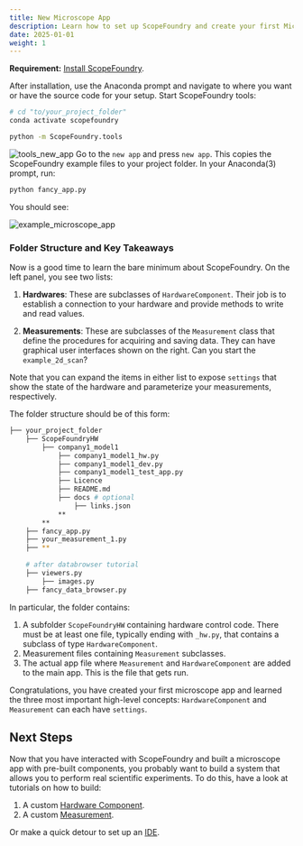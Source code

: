 ```yaml
---
title: New Microscope App
description: Learn how to set up ScopeFoundry and create your first Microscope App.
date: 2025-01-01
weight: 1
---
```


[IDE]:/docs/100_development-environment/10_setup_eclipse/

[getting_started_docs]:/docs/1_getting-started/

**Requirement:** [Install ScopeFoundry][getting_started_docs].

After installation, use the Anaconda prompt and navigate to where you want or have the source code for your setup. Start ScopeFoundry tools:

```sh
# cd "to/your_project_folder"
conda activate scopefoundry
```

```sh
python -m ScopeFoundry.tools
```

![tools_new_app](tools_new_app.png) Go to the `new app` and press `new app`. This copies the ScopeFoundry example files to your project folder. In your Anaconda(3) prompt, run:

```sh
python fancy_app.py
```

You should see:

![example_microscope_app](example_microscope_app.png)

### Folder Structure and Key Takeaways

Now is a good time to learn the bare minimum about ScopeFoundry. On the left panel, you see two lists:

1. **Hardwares**: These are subclasses of `HardwareComponent`. Their job is to establish a connection to your hardware and provide methods to write and read values.

2. **Measurements**: These are subclasses of the `Measurement` class that define the procedures for acquiring and saving data. They can have graphical user interfaces shown on the right. Can you start the `example_2d_scan`?

Note that you can expand the items in either list to expose `settings` that show the state of the hardware and parameterize your measurements, respectively.

The folder structure should be of this form:

```sh
├── your_project_folder
    ├── ScopeFoundryHW
        ├── company1_model1 	
            ├── company1_model1_hw.py					
            ├── company1_model1_dev.py			
            ├── company1_model1_test_app.py
            ├── Licence
            ├── README.md     		
            ├── docs # optional
                ├── links.json 
            **
        **
    ├── fancy_app.py
    ├── your_measurement_1.py
    ├── **
    
    # after databrowser tutorial
    ├── viewers.py
        ├── images.py	
    ├── fancy_data_browser.py
```

In particular, the folder contains:

1. A subfolder `ScopeFoundryHW` containing hardware control code. There must be at least one file, typically ending with `_hw.py`, that contains a subclass of type `HardwareComponent`.
2. Measurement files containing `Measurement` subclasses.
3. The actual app file where `Measurement` and `HardwareComponent` are added to the main app. This is the file that gets run.

Congratulations, you have created your first microscope app and learned the three most important high-level concepts: `HardwareComponent` and `Measurement` can each have `settings`.

## Next Steps

Now that you have interacted with ScopeFoundry and built a microscope app with pre-built components, you probably want to build a system that allows you to perform real scientific experiments. To do this, have a look at tutorials on how to build:

1. A custom [Hardware Component](../2_hardware-1).
2. A custom [Measurement](../3_measurement).

Or make a quick detour to set up an [IDE].